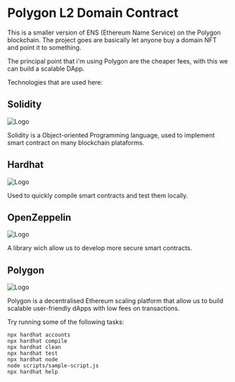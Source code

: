 # Polygon L2 Domain Contract

 This is a smaller version of ENS (Ethereum Name Service) on the Polygon blockchain.
 The project goes are basically let anyone buy a domain NFT and point it to something.
 
 The principal point that i'm using Polygon are the cheaper fees, with this we can build a scalable DApp.

 Technologies that are used here:

## Solidity
![Logo](https://hackernoon.com/hn-images/1*6hFbv6Q21jOuBbpVRtmnDg.png)

Solidity is a Object-oriented Programming language, used to implement smart contract on many blockchain plataforms.
 ## Hardhat 
![Logo](https://hardhat.org/card.jpg)

 Used to quickly compile smart contracts and test them locally.

 ## OpenZeppelin
![Logo](https://seeklogo.com/images/O/openzeppelin-logo-2909FE553F-seeklogo.com.png)

 A library wich allow us to develop more secure smart contracts.

 ## Polygon
![Logo](https://assets-global.website-files.com/5e73a1e3ba24f2cd5dd2232a/620b309e30add226c95d8b56_matic.png)


 Polygon is a decentralised Ethereum scaling platform that allow us to build scalable user-friendly dApps with low fees on transactions.

 
Try running some of the following tasks:

```shell
npx hardhat accounts
npx hardhat compile
npx hardhat clean
npx hardhat test
npx hardhat node
node scripts/sample-script.js
npx hardhat help
```
